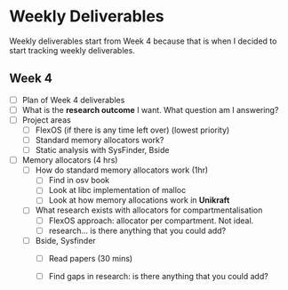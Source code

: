 # Weekly Deliverables

Weekly deliverables start from Week 4 because that is when I decided to start tracking weekly deliverables.

## Week 4
- [ ] Plan of Week 4 deliverables
- [ ] What is the **research outcome** I want. What question am I answering?
- [ ] Project areas
    - [ ] FlexOS (if there is any time left over) (lowest priority)
    - [ ] Standard memory allocators work?
    - [ ] Static analysis with SysFinder, Bside

- [ ] Memory allocators (4 hrs)
    - [ ] How do standard memory allocators work (1hr)
        - [ ] Find in osv book
        - [ ] Look at libc implementation of malloc
        - [ ] Look at how memory allocations work in **Unikraft**
    - [ ] What research exists with allocators for compartmentalisation
        - [ ] FlexOS approach: allocator per compartment. Not ideal.
        - [ ] research... is there anything that you could add?
    - [ ] Bside, Sysfinder
        - [ ] Read papers (30 mins)
        - [ ] Find gaps in research: is there anything that you could add?
        
